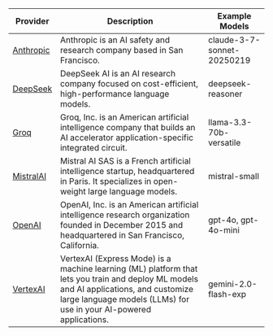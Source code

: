 | Provider                                                                               | Description | Example Models          |
|----------------------------------------------------------------------------------------| ----------- |-------------------------|
| [Anthropic](/ai-development/providers/anthropic "Develop AI workflows with Anthropic") | Anthropic is an AI safety and research company based in San Francisco. | claude-3-7-sonnet-20250219 |
| [DeepSeek](/ai-development/providers/deepseek "Develop AI workflows with DeepSeek")    | DeepSeek AI is an AI research company focused on cost-efficient, high-performance language models. | deepseek-reasoner       |
| [Groq](/ai-development/providers/groq "Develop AI workflows with Groq")                | Groq, Inc. is an American artificial intelligence company that builds an AI accelerator application-specific integrated circuit. | llama-3.3-70b-versatile |
| [MistralAI](/ai-development/providers/mistralai "Develop AI workflows with MistralAI") | Mistral AI SAS is a French artificial intelligence startup, headquartered in Paris. It specializes in open-weight large language models. | mistral-small           |
| [OpenAI](/ai-development/providers/openai "Develop AI workflows with OpenAI")          | OpenAI, Inc. is an American artificial intelligence research organization founded in December 2015 and headquartered in San Francisco, California. | gpt-4o, gpt-4o-mini     |
| [VertexAI](/ai-development/providers/vertexai "Develop AI workflows with VertexAI")    | VertexAI (Express Mode) is a machine learning (ML) platform that lets you train and deploy ML models and AI applications, and customize large language models (LLMs) for use in your AI-powered applications. | gemini-2.0-flash-exp    |                                      | -       | FALSE    |
